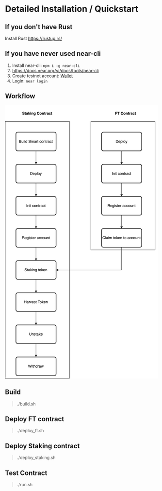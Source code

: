 # Detailed Installation / Quickstart
## If you don't have Rust
Install Rust https://rustup.rs/
## If you have never used near-cli
1. Install near-cli: `npm i -g near-cli`
2. https://docs.near.org/vi/docs/tools/near-cli
3. Create testnet account: [Wallet](https://wallet.testnet.near.org)
4. Login: `near login`

## Workflow
![](https://github.com/duonghb53/staking-contract-tutorial/blob/master/res/Staking%20Contract%20Workflow.png)

## Build
>./build.sh

## Deploy FT contract
>./deploy_ft.sh

## Deploy Staking contract
>./deploy_staking.sh

## Test Contract
>./run.sh

